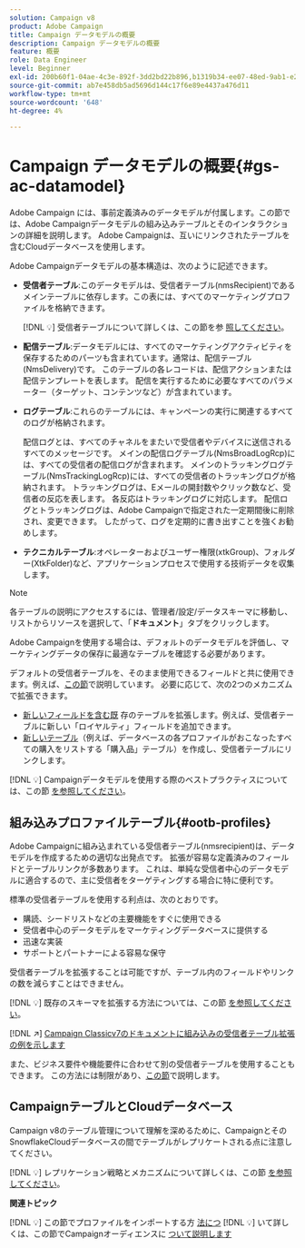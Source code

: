 ```yaml
---
solution: Campaign v8
product: Adobe Campaign
title: Campaign データモデルの概要
description: Campaign データモデルの概要
feature: 概要
role: Data Engineer
level: Beginner
exl-id: 200b60f1-04ae-4c3e-892f-3dd2bd22b896,b1319b34-ee07-48ed-9ab1-e2d12d3d99f8
source-git-commit: ab7e458db5ad5696d144c17f6e89e4437a476d11
workflow-type: tm+mt
source-wordcount: '648'
ht-degree: 4%

---
```


# Campaign データモデルの概要{#gs-ac-datamodel}

Adobe Campaign には、事前定義済みのデータモデルが付属します。この節では、Adobe Campaignデータモデルの組み込みテーブルとそのインタラクションの詳細を説明します。 Adobe Campaignは、互いにリンクされたテーブルを含むCloudデータベースを使用します。

Adobe Campaignデータモデルの基本構造は、次のように記述できます。

* **受信者テーブル**:このデータモデルは、受信者テーブル(nmsRecipient)であるメインテーブルに依存します。この表には、すべてのマーケティングプロファイルを格納できます。

   [!DNL :bulb:] 受信者テーブルについて詳しくは、この節を参 [照してください](#ootb-profiles)。

* **配信テーブル**:データモデルには、すべてのマーケティングアクティビティを保存するためのパーツも含まれています。通常は、配信テーブル(NmsDelivery)です。 このテーブルの各レコードは、配信アクションまたは配信テンプレートを表します。 配信を実行するために必要なすべてのパラメーター（ターゲット、コンテンツなど）が含まれています。

* **ログテーブル**:これらのテーブルには、キャンペーンの実行に関連するすべてのログが格納されます。

   配信ログとは、すべてのチャネルをまたいで受信者やデバイスに送信されるすべてのメッセージです。 メインの配信ログテーブル(NmsBroadLogRcp)には、すべての受信者の配信ログが含まれます。
メインのトラッキングログテーブル(NmsTrackingLogRcp)には、すべての受信者のトラッキングログが格納されます。 トラッキングログは、Eメールの開封数やクリック数など、受信者の反応を表します。 各反応はトラッキングログに対応します。
配信ログとトラッキングログは、Adobe Campaignで指定された一定期間後に削除され、変更できます。 したがって、ログを定期的に書き出すことを強くお勧めします。

* **テクニカルテーブル**:オペレーターおよびユーザー権限(xtkGroup)、フォルダー(XtkFolder)など、アプリケーションプロセスで使用する技術データを収集します。

>[!NOTE]
>
>各テーブルの説明にアクセスするには、管理者/設定/データスキーマに移動し、リストからリソースを選択して、「**ドキュメント**」タブをクリックします。

Adobe Campaignを使用する場合は、デフォルトのデータモデルを評価し、マーケティングデータの保存に最適なテーブルを確認する必要があります。

デフォルトの受信者テーブルを、そのまま使用できるフィールドと共に使用できます。例えば、[この節](#ootb-profiles)で説明しています。 必要に応じて、次の2つのメカニズムで拡張できます。

* [新しいフィールドを含む既](extend-schema.md) 存のテーブルを拡張します。例えば、受信者テーブルに新しい「ロイヤルティ」フィールドを追加できます。
* [新しいテーブル](create-schema.md)（例えば、データベースの各プロファイルがおこなったすべての購入をリストする「購入品」テーブル）を作成し、受信者テーブルにリンクします。

[!DNL :bulb:] Campaignデータモデルを使用する際のベストプラクティスについては、この節 [を参照してください](datamodel-best-practices.md)。

## 組み込みプロファイルテーブル{#ootb-profiles}

Adobe Campaignに組み込まれている受信者テーブル(nmsrecipient)は、データモデルを作成するための適切な出発点です。 拡張が容易な定義済みのフィールドとテーブルリンクが多数あります。 これは、単純な受信者中心のデータモデルに適合するので、主に受信者をターゲティングする場合に特に便利です。

標準の受信者テーブルを使用する利点は、次のとおりです。

* 購読、シードリストなどの主要機能をすぐに使用できる
* 受信者中心のデータモデルをマーケティングデータベースに提供する
* 迅速な実装
* サポートとパートナーによる容易な保守

受信者テーブルを拡張することは可能ですが、テーブル内のフィールドやリンクの数を減らすことはできません。

[!DNL :bulb:] 既存のスキーマを拡張する方法については、この節 [を参照してください](extend-schema.md)。

[!DNL :arrow_upper_right:]  [Campaign Classicv7のドキュメントに組み込みの受信者テーブル拡張の例を示します](https://experienceleague.adobe.com/docs/campaign-classic/using/configuring-campaign-classic/editing-schemas/examples-of-schemas-edition.html?lang=en#extending-a-table)

また、ビジネス要件や機能要件に合わせて別の受信者テーブルを使用することもできます。 この方法には制限があり、[この節](custom-recipient.md)で説明します。

## CampaignテーブルとCloudデータベース

Campaign v8のテーブル管理について理解を深めるために、CampaignとそのSnowflakeCloudデータベースの間でテーブルがレプリケートされる点に注意してください。

[!DNL :bulb:] レプリケーション戦略とメカニズムについて詳しくは、この節 [を参照してください](../config/replication.md)。

**関連トピック**

[!DNL :bulb:] この節でプロファイルをインポートする方 [法につ](../start/import.md)
[!DNL :bulb:] いて詳しくは、この節でCampaignオーディエンスに [ついて説明します](../start/audiences.md)
